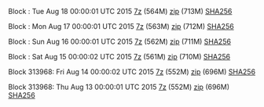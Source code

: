 Block : Tue Aug 18 00:00:01 UTC 2015 [7z](https://transfer.sh/1bVQaL/bootstrap.dat.20150818.7z) (564M) [zip](https://transfer.sh/ROGUg/bootstrap.dat.20150818.zip) (713M) [SHA256](https://transfer.sh/dRuF1/sha256.txt)

Block : Mon Aug 17 00:00:01 UTC 2015 [7z](https://transfer.sh/pkf6n/bootstrap.dat.20150817.7z) (563M) [zip](https://transfer.sh/TK1eJ/bootstrap.dat.20150817.zip) (712M) [SHA256](https://transfer.sh/yCbiM/sha256.txt)

Block : Sun Aug 16 00:00:01 UTC 2015 [7z](https://transfer.sh/s5C7E/bootstrap.dat.20150816.7z) (562M) [zip](https://transfer.sh/10x681/bootstrap.dat.20150816.zip) (711M) [SHA256](https://transfer.sh/1aL6D/sha256.txt)

Block : Sat Aug 15 00:00:02 UTC 2015 [7z](https://transfer.sh/jLyZP/bootstrap.dat.20150815.7z) (561M) [zip](https://transfer.sh/16LFJG/bootstrap.dat.20150815.zip) (710M) [SHA256](https://transfer.sh/YEn6B/sha256.txt)

Block 313968: Fri Aug 14 00:00:02 UTC 2015 [7z](https://transfer.sh/VD95N/bootstrap.dat.20150814.7z) (552M) [zip](https://transfer.sh/12iB5P/bootstrap.dat.20150814.zip) (696M) [SHA256](https://transfer.sh/12dOgv/sha256.txt)

Block 313968: Thu Aug 13 00:00:01 UTC 2015 [7z](https://transfer.sh/nQEao/bootstrap.dat.20150813.7z) (552M) [zip](https://transfer.sh/jIIKu/bootstrap.dat.20150813.zip) (696M) [SHA256](https://transfer.sh/DiVuq/sha256.txt)
